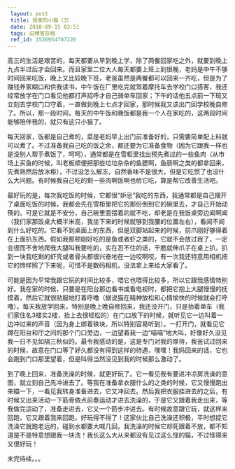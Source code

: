 ```yaml
---
 layout: post
 title: 我家的小猫（3）
 date: 2018-09-15 03:51
 tags: 旧博客存档
 ref_id: 1536954707226
---
```

高三的生活是艰苦的，每天都要从早到晚上学，除了两餐回家吃之外，就要到晚上九点半过后才会回来。而且家里二位大人每天都要上班上到很晚，老妈是中午不够时间回来吃饭，晚上又比较晚下班，老爸虽然是两餐都可以回来一齐吃，但是为了赚钱养家糊口和供我读书，中午饭在厂里吃完就驾着摩托车去学校门口搭客，我还经常放学在门口看见他都打声招呼才自己骑单车回家；下午的话他五点前一下班又立刻去学校门口守着，一直做到晚上七点才回家，那时候我又该出门回学校晚自修了。所以，那一段时间，每天的中午饭和晚饭都是我一个人在家吃的，这两段时间能够陪伴我的，就只有这只小猫了。  
  
每天回家，饭都是自己煮的，菜是老妈早上出门前准备好的，只需要简单配上料就可以煮了。不过准备我自己吃的饭之余，都还要为它准备食物（因为它跟我一样也是没别人帮手煮饭了，呵呵），通常都是在雪柜里找出预先煮过的一些鱼肉（从市场上买鱼的时候，叫老板顺便把那些垃垃杂杂的鱼腮啊，鱼肠啊之类的都拿回来，先煮熟然后放冰柜），不过没怎么解冻，自然香味不是很大，但是它吃惯了也没什么大问题。有时候我自己吃的剩一些肉啊饭啊也给它吃，算是帮它改善生活吧。  
  
最好玩的是，每次我吃饭的时候，它都很“妒忌”我吃的东西，我通常都是自己摆开了桌面吃饭的时候，我都会先在雪柜里把它的那份倒到它的碗里去，才自己开始动筷的。可是它就是不安分，自己碗里面摆着的就不吃，却老是在我饭桌旁边闻啊闻（我们家那饭桌大概半米高，我坐下来的时候就够到我腰的位置左右），看闻不闻到什么好吃的。它看不到桌面上的东西，但是双脚站起来的时候，前爪刚好够得着在上面扒东西。假如我那顿刚好吃的是鱼或者虾之类的，它就不会放过我了，一定会锲而不舍地爬我大腿叫我要吃的，实在忍不住的话，干脆就伸爪子在桌上扒，扒到一块我吃剩的虾壳或者骨头都很兴奋地在一边咬啊咬。有一次我还特意用相机把它的馋样照了下来呢，可惜不是数码相机，没法拿上来给大家看了。  
  
可能是因为平常我跟它玩的时间比较多，喂它也喂得比较多，所以它跟我感情特别好。我在家的时候，只要是在阳台那边看书或看电视时，都把它抱上大腿慢慢的抚摸着，然后它就很贴服地打着呼噜（据说猫在精神放松和心情愉快的时候就会打呼噜）。每天我放学回来，特别是晚上晚自修回来，我还没开门，只是抬着单车（我们家住名3楼实2楼，抬上去很轻松的）在门口放下的时候，就听见它一边叫着一边冲过来的声音（因为身上绑着铁块，所以特别容易听到）。一打开门，就看见它蹲在阳台和厅之间的那个门口旁边，一边望着我一边“喵喵”地大叫，好像好久没见我一日不见如隔三秋似的。最令我感动的是，这是专门对我的厚待，我爸试过回来的时候，故意在门口等了好久都没有得到这样的待遇，嘿嘿！我妈回来的话，它也会跑到门口那里望着，但是叫得当然没见到我的时候那么激动了。  
  
到了晚上回来，准备洗澡的时候，就更好玩了。它一看见我有要进冲凉房洗澡的意图，就立刻自己先冲进去了。等我在准备拿衣服什么的之类的时候，它又慢慢跑出来瞄一下，一看见我转身准备进去，它又冲回去。然后我把衣服挂进去的之后，有时候又出来活动一下筋骨做点前奏运动才进去洗澡的，于是它又跟着我走出来，等我做完运动了，准备走进去，它又一个箭步冲进去。有时候故意跟它玩，就这样来回跑，它又跟着我来回跑，好玩得不得了！这家伙比自己洗澡还积极，平时想捉它洗澡它就跑老远的，碰到水都要大喊几回，我洗澡的时候它却死跟着不放，都不知道是不是特意想跟我一块洗！我长这么大从来都没有见过这么怪的猫，不过怪得来又很好玩！  
  
未完待续。。。

